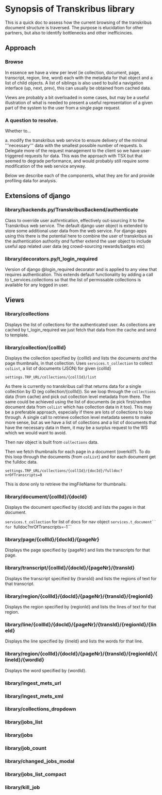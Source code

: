 # Synopsis of Transkribus library

This is a quick doc to assess how the current browsing of the transkribus document structure is traversed. The purpose is elucidation for other partners, but also to identify bottlenecks and other inefficincies.

## Approach

### Browse

In essence we have a view per level (ie collection, document, page, transcript, region, line, word) each with the metadata for that object and a list of child objects. A list of siblings is also used to build a navigation interface (up, next, prev), this can usually be obtained from cached data.

Views are probably a bit overloaded in some cases, but may be a useful illustration of what is needed to present a useful representation of a given part of the system to the user from a single page request. 

### A question to resolve. 

Whether to...

a. modify the transkribus web service to ensure delivery of the minimal '''necessary''' data with the smallest possible number of requests.
b. Delegate more of the request management to the client so we have user-triggered requests for data. This was the approach with TSX but that seemed to degrade performance, and would probably still require some modification of the web service anyway.

Below we describe each of the components, what they are for and provide profiling data for analysis.

## Extensions of django 

### library/backends.py/TranskribusBackend/authenticate

Class to override user authrntication, effectively out-sourcing it to the Transkribus web service. The default django user object is extended to store some additional user data from the web service. For django apps using this there is the potential here to combine the user of transkribus as the authentication authority *and* further extend the user object to include useful app related user data (eg crowd-sourcing rewards/badges etc)

### library/decorators.py/t_login_required

Version of django @login_required decorator and is applied to any view that requires authentication. This extends default functionality by adding a call to t_services.collections so that the list of permissable collections is available for any logged in user.

## Views

### library/collections

Displays the list of collections for the authenticated user. As collections are cached by t_login_required we just fetch that data from the cache and send to template.

### library/collection/{collId}

Displays the collection specified by {collId} and lists the documents *and* the page thumbnails, in that collection. 
Uses ```services.t_collection``` to collect ```colList```, a list of documents (JSON) for given {collId}

```settings.TRP_URL/collections/{collId}/list```

As there is currently no transkribus call that returns data for a single collection by ID (eg collection/{collId}). So we loop through the ```collections``` data (from cache) and pick out collection level metadata from there. The same could be achieved using the list of documents (ie pick first/random document data from ```colList``` which has collection data in it too). This may be a preferable approach, especially if there are lots of collections to loop through. A single call to retrieve collection level metadata seems to make more sense, but as we have a list of collections and a list of documents that have the necessary data in them, it may be a surplus request to the WS which we would want to avoid.

Then nav object is built from ```collections``` data.

Then we fetch thumbnails for each page in a document (overkill?). To do this loop through the documents (from ```colList```) and for each document get the fulldoc data.

```settings.TRP_URL/collections/{collId}/{docId}/fulldoc?nrOfTranscripts=0```

This is done only to retrieve the imgFileName for thumbnails.

### library/document/{collId}/{docId}

Displays the document specified by {docId} and lists the pages in that document.

```services.t_collection``` for list of docs for nav object
```services.t_document`` for ```fulldoc?nrOfTranscripts=-1```

### library/page/{collId}/{docId}/{pageNr}

Displays the page specified by {pageNr} and lists the transcripts for that page.

### library/transcript/{collId}/{docId}/{pageNr}/{transId}

Displays the transcript specified by {transId} and lists the regions of text for that transcript.

### library/region/{collId}/{docId}/{pageNr}/{transId}/{regionId}

Displays the region specified by {regionId} and lists the lines of text for that region.

### library/line/{collId}/{docId}/{pageNr}/{transId}/{regionId}/{lineId}

Displays the line specified by {lineId} and lists the words for that line.

### library/region/{collId}/{docId}/{pageNr}/{transId}/{regionId}/{lineId}/{wordId}

Displays the word specified by {wordId}.

### library/ingest_mets_url
### library/ingest_mets_xml
### library/collections_dropdown
### library/jobs_list
### library/jobs
### library/job_count
### library/changed_jobs_modal
### library/jobs_list_compact
### library/kill_job

